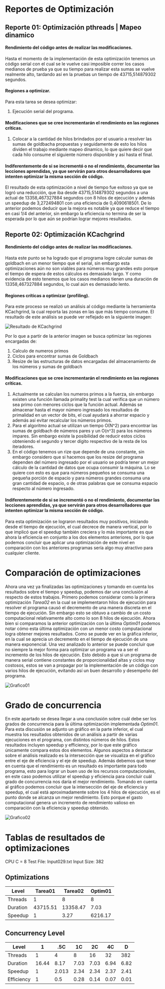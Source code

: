# Reportes de Optimización

## Reporte 01: Optimización pthreads | Mapeo dinamico

#### Rendimiento del código antes de realizar las modificaciones.

Hasta el momento de la implementación de esta optimización tenemos un código serial con el cual se le vuelve casi imposible correr los casos
medianos de prueba ya que su tiempo para realizar esta sumas se vuelve realmente alto, tardando así en la pruebas un tiempo de 43715,514879302
segundos.

#### Regiones a optimizar.

Para esta tarea se desea optimizar:

1. Ejecución serial del programa.

#### Modificaciones que se cree incrementarán el rendimiento en las regiones críticas.

1. Colocar a la cantidad de hilos brindados por el usuario a resolver las sumas de goldbacha propuestas y seguidamente de esto los hilos dividen el
trabajo mediante mapeo dinamico, lo que quiere decir que cada hilo consume el siguiente número disponible y así hasta el final.

#### Indiferentemente de si se incrementó o no el rendimiento, documentar las lecciones aprendidas, ya que servirán para otros desarrolladores que intenten optimizar la misma sección de código.

El resultado de esta optimización a nivel de tiempo fue exitoso ya que se logró una reducción, que iba desde 43715,514879302 segundos a una actual
de 13358,467327884 segundos con 8 hilos de ejecución y además un speedup de 3,272494801 con una eficiencia de 0,4090618501. De lo anterior podemos
deducir que la mejora es notable ya que reduce el tiempo en casi 1/4 del anterior, sin embargo la eficiencia no termina de ser la esperada por lo
que aún se podrían lograr mejores resultados.

## Reporte 02: Optimización KCachgrind

#### Rendimiento del código antes de realizar las modificaciones.

Hasta este punto se ha logrado que el programa logre calcular sumas de goldbach en un menor tiempo que el serial, sin embargo esta optimizaciones aún
no son viables para números muy grandes esto porque el tiempo de espera de estos cálculos es demasiado largo. Y como evidencia de esto tenemos que los
casos medianos tienen una duración de 13358,467327884 segundos, lo cual aún es demasiado lento.

#### Regiones críticas a optimizar (profiling).

Para este proceso se realizó un análisis al código mediante la herramienta KCachgrind, la cual reporta las zonas en las que más tiempo consume.
El resultado de este análisis se puede ver reflejado en la siguiente imagen:

![Resultado de KCachgrind](./img/index.jpeg)

Por lo que a partir de la anterior imagen se busca optimizar las regiones encargadas de:

1. Calculo de numeros primos
2. Ciclos para encontrar sumas de Goldbach
3. Resize de las estructuras de datos encargadas del almacenamiento de
los números y sumas de goldbach

#### Modificaciones que se cree incrementarán el rendimiento en las regiones críticas.

1. Actualmente se calculan los numeros primos a la fuerza, sin embargo existen una función llamada primality test la cual verifica que un número sea
primo con menores ciclos que la función actual. Además se almacenar hasta el mayor número ingresado los resultados de primalidad en un vector de bits,
el cual ayudará a ahorrar espacio y además así evitar recalcular los números primos.
2. Para el algoritmo actual se utilizan un tiempo O(N^2) para encontrar las sumas de goldbach de números pares y un O(n^3) para los números impares.
Sin embargo existe la posibilidad de reducir estos ciclos obteniendo el segundo y tercer dígito respectivo de la resta de los iteradores.
3. En el código tenemos un rize que depende de una constante, sin embargo considero que si hacemos que los resize del programa dependen del número
ingresado por el usuario se podría tener un mejor cálculo de la cantidad de datos que ocupa consumir la máquina. Lo se quiere con esto es que para
números pequeños se consuma una pequeña porción de espacio y para números grandes consuma una gran cantidad de espacio, o de otras palabras que se
consuma espacio respecto al número ingresado.

#### Indiferentemente de si se incrementó o no el rendimiento, documentar las lecciones aprendidas, ya que servirán para otros desarrolladores que intenten optimizar la misma sección de código.

Para esta optimización se lograron resultados muy positivos, iniciando desde el tiempo de ejecución, el cual decrece de manera vertical, por lo que
implicó que el speedup también creciera y lo más importante es que ahora la eficiencia en conjunto a los dos elementos anteriores, por lo que podemos
concluir que aplicar una optimización de este nivel en comparación con los anteriores programas sería algo muy atractivo para cualquier cliente.

# Comparación de optimizaciones

Ahora una vez ya finalizadas las optimizaciones y tomando en cuenta los resultados sobre el tiempo y speedup, podemos dar una conclusión
al respecto de estos trabajos. Primero podemos considerar como la primera optimización *Tarea02* en la cual se implementaron hilos de ejecución
para resolver el programa causó el decremento de una manera discreta en el tiempo de ejecución. Sin embargo esto se obtuvo a cambio de un costo
computacional relativamente alto como lo son 8 hilos de ejecución. Ahora bien si comparamos la anterior optimización con la última *Optim01*
podemos notar cómo esta última optimización con un menor costo computacional logra obtener mejores resultados. Como se puede ver en la gráfica
inferior, en la cual se aprecia un decremento en el tiempo de ejecución de una manera exponencial. Una vez analizado lo anterior se puede concluir
que no siempre la mejor forma para optimizar un programa va a ser el incremento de los hilos de ejecución. Esto debido a que si un programa de manera
serial contiene constantes de proporcionalidad altas y ciclos muy costosos, estos se van a propagar por la implementación de un código con varios hilos
de ejecución, evitando así un buen desarrollo y desempeño del programa.

![Grafico01](./img/Grafico01.jpg)

# Grado de concurrencia

En este apartado se desea llegar a una conclusión sobre cuál debe ser los grados de concurrencia para la última optimización implementada *Optim01*.
Para esta discusión se adjunto un gráfico en la parte inferior, el cual muestra los resultados obtenidos de un análisis a partir de varias ejecuciones
en el programa, con distintos números de hilos. Estos resultados incluyen speedup y efficiency, por lo que este gráfico únicamente compara estos dos
elementos. Algunos aspectos a destacar sobre el análisis realizado es la intersección que se visualiza en el gráfico entre el eje de eficiencia y el
eje de speedup. Además debemos que tener en cuenta que el rendimiento es un resultado es importante para todo programa, esto para lograr un buen uso
de los recursos computacionales, en este caso podemos utilizar el speedup y eficiencia para concluir cuál grado de concurrencia nos daría el mejor
rendimiento. Tomando en cuenta al gráfico podemos concluir que la intersección  del eje de eficiencia y speedup, el cual está aproximadamente sobre
los 4 hilos de ejecución, es el punto donde se alcanza un mejor rendimiento. Esto porque el gasto computacional genera un incremento de rendimiento
valioso en comparación con la eficiencia y speedup obtenido.

![Grafico02](./img/Grafico02.jpg)

# Tablas de resultados de optimizaciones

CPU C = 8
Test File: Input029.txt
Input Size: 382

## Optimizations

|Level|Tarea01|Tarea02|Optim01|
|-----|-----|-----|-----|
|Threads|1|8|8|
|Duration|43715.51|13358.47|7.03|
|Speedup|1|3.27|6216.17|

## Concurrency Level

|Level|1|.5C|1C|2C|4C|D|
|-----|-----|-----|-----|-----|-----|-----|
|Threads|1|4|8|16|32|382|
|Duration|16.44|8.17|7.03|7.03|6.94|6.82|
|Speedup|1|2.013|2.34|2.34|2.37|2.41|
|Efficiency|1|0.5|0.28|0.14|0.07|0.01|

